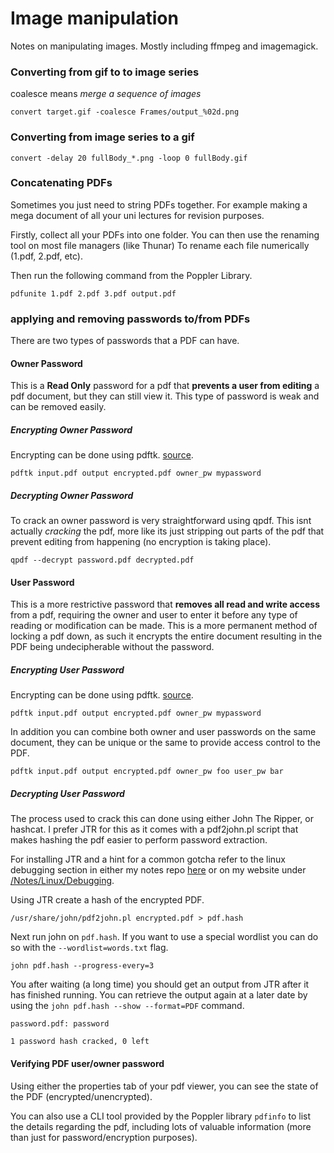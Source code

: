 # Image manipulation

Notes on manipulating images. Mostly including ffmpeg and imagemagick.

### Converting from gif to to image series

coalesce means *merge a sequence of images*

```none
convert target.gif -coalesce Frames/output_%02d.png
```

### Converting from image series to a gif

```none
convert -delay 20 fullBody_*.png -loop 0 fullBody.gif
```

### Concatenating PDFs

Sometimes you just need to string PDFs together. For example making a mega document of all your uni lectures for revision purposes.

Firstly, collect all your PDFs into one folder. You can then use the renaming tool on most file managers (like Thunar) To rename each file numerically (1.pdf, 2.pdf, etc).

Then run the following command from the Poppler Library.

```none
pdfunite 1.pdf 2.pdf 3.pdf output.pdf
```

### applying and removing passwords to/from PDFs

There are two types of passwords that a PDF can have.

#### Owner Password

This is a **Read Only** password for a pdf that **prevents a user from editing** a pdf document, but they can still view it. This type of password is weak and can be removed easily.

##### Encrypting Owner Password

Encrypting can be done using pdftk. [source](https://www.pdflabs.com/docs/pdftk-cli-examples/).

```none
pdftk input.pdf output encrypted.pdf owner_pw mypassword
```

##### Decrypting Owner Password

To crack an owner password is very straightforward using qpdf. This isnt actually *cracking* the pdf, more like its just stripping out parts of the pdf that prevent editing from happening (no encryption is taking place).

```none
qpdf --decrypt password.pdf decrypted.pdf
```

#### User Password

This is a more restrictive password that **removes all read and write access** from a pdf, requiring the owner and user to enter it before any type of reading or modification can be made. This is a more permanent method of locking a pdf down, as such it encrypts the entire document resulting in the PDF being undecipherable without the password.

##### Encrypting User Password

Encrypting can be done using pdftk. [source](https://www.pdflabs.com/docs/pdftk-cli-examples/).

```none
pdftk input.pdf output encrypted.pdf owner_pw mypassword
```

In addition you can combine both owner and user passwords on the same document, they can be unique or the same to provide access control to the PDF.

```none
pdftk input.pdf output encrypted.pdf owner_pw foo user_pw bar
```

##### Decrypting User Password

The process used to crack this can done using either John The Ripper, or hashcat. I prefer JTR for this as it comes with a pdf2john.pl script that makes hashing the pdf easier to perform password extraction.

For installing JTR and a hint for a common gotcha refer to the linux debugging section in either my notes repo [here](https://github.com/RolandWarburton/knowledge/blob/master/Linux/Debugging.md#setting-up-john-the-ripper-in-arch) or on my website under [/Notes/Linux/Debugging](/Notes/Linux/Debugging).

Using JTR create a hash of the encrypted PDF.

```none
/usr/share/john/pdf2john.pl encrypted.pdf > pdf.hash
```

Next run john on `pdf.hash`. If you want to use a special wordlist you can do so with the `--wordlist=words.txt` flag.

```none
john pdf.hash --progress-every=3
```

You after waiting (a long time) you should get an output from JTR after it has finished running. You can retrieve the output again at a later date by using the `john pdf.hash --show --format=PDF` command.

```none
password.pdf: password

1 password hash cracked, 0 left
```

#### Verifying PDF user/owner password

Using either the properties tab of your pdf viewer, you can see the state of the PDF (encrypted/unencrypted).

You can also use a CLI tool provided by the Poppler library `pdfinfo` to list the details regarding the pdf, including lots of valuable information (more than just for password/encryption purposes).
